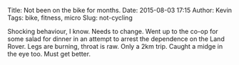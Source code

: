 Title: Not been on the bike for months.
Date: 2015-08-03 17:15
Author: Kevin
Tags: bike, fitness, micro
Slug: not-cycling

Shocking behaviour, I know. Needs to change. Went up to the co-op for some salad for dinner in an attempt to arrest the dependence on the Land Rover. Legs are burning, throat is raw. Only a 2km trip. Caught a midge in the eye too. Must get better.
